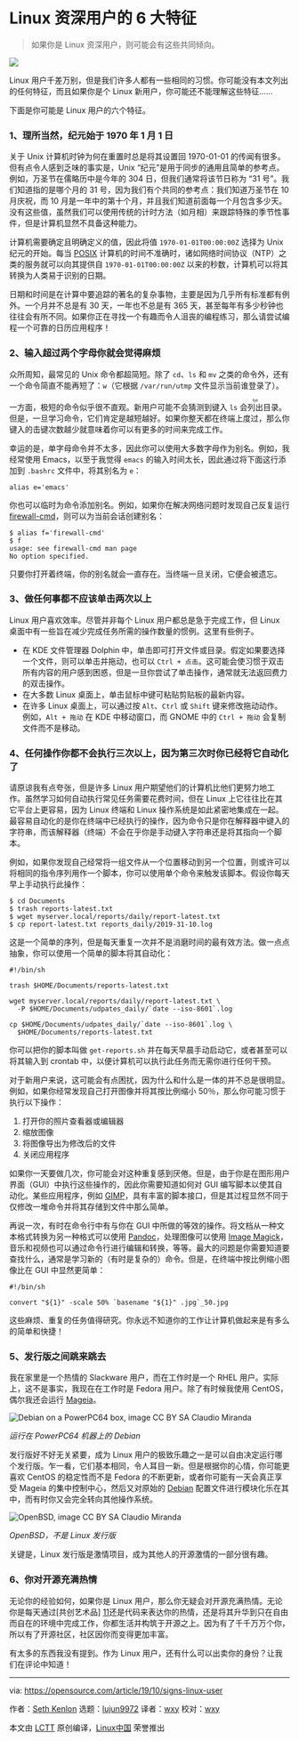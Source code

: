 [#]: collector: (lujun9972)
[#]: translator: (wxy)
[#]: reviewer: (wxy)
[#]: publisher: (wxy)
[#]: url: (https://linux.cn/article-11635-1.html)
[#]: subject: (6 signs you might be a Linux user)
[#]: via: (https://opensource.com/article/19/10/signs-linux-user)
[#]: author: (Seth Kenlon https://opensource.com/users/seth)

Linux 资深用户的 6 大特征
======

> 如果你是 Linux 资深用户，则可能会有这些共同倾向。

![](https://img.linux.net.cn/data/attachment/album/201912/02/093348ek4jcyvj4wahytwq.jpg)

Linux 用户千差万别，但是我们许多人都有一些相同的习惯。你可能没有本文列出的任何特征，而且如果你是个 Linux 新用户，你可能还不能理解这些特征……

下面是你可能是 Linux 用户的六个特征。

### 1、理所当然，纪元始于 1970 年 1 月 1 日

关于 Unix 计算机时钟为何在重置时总是将其设置回 1970-01-01 的传闻有很多。但有点令人感到乏味的事实是，Unix “纪元”是用于同步的通用且简单的参考点。例如，万圣节在儒略历中是今年的 304 日，但我们通常将该节日称为 “31 号”。我们知道指的是哪个月的 31 号，因为我们有个共同的参考点：我们知道万圣节在 10 月庆祝，而 10 月是一年中的第十个月，并且我们知道前面每一个月包含多少天。没有这些值，虽然我们可以使用传统的计时方法（如月相）来跟踪特殊的季节性事件，但是计算机显然不具备这种能力。

计算机需要确定且明确定义的值，因此将值 `1970-01-01T00:00:00Z` 选择为 Unix 纪元的开始。每当 [POSIX][2] 计算机的时间不准确时，诸如网络时间协议（NTP）之类的服务就可以向其提供自 `1970-01-01T00:00:00Z` 以来的秒数，计算机可以将其转换为人类易于识别的日期。

日期和时间是在计算中要追踪的著名的复杂事物，主要是因为几乎所有标准都有例外。一个月并不总是有 30 天，一年也不总是有 365 天，甚至每年有多少秒钟也往往会有所不同。如果你正在寻找一个有趣而令人沮丧的编程练习，那么请尝试编程一个可靠的日历应用程序！

### 2、输入超过两个字母你就会觉得麻烦

众所周知，最常见的 Unix 命令都超简短。除了 `cd`、`ls` 和 `mv` 之类的命令外，还有一个命令简直不能再短了：`w`（它根据 `/var/run/utmp` 文件显示当前谁登录了）。

一方面，极短的命令似乎很不直观。新用户可能不会猜测到键入 `ls` 会<ruby>列出<rt>list</rt></ruby>目录。但是，一旦学习命令，它们肯定是越短越好。如果你整天都在终端上度过，那么你键入的击键次数越少就意味着你可以有更多的时间来完成工作。

幸运的是，单字母命令并不太多，因此你可以使用大多数字母作为别名。例如，我经常使用 Emacs，以至于我觉得 `emacs` 的输入时间太长，因此通过将下面这行添加到 `.bashrc` 文件中，将其别名为 `e`：

```
alias e='emacs'
```

你也可以临时为命令添加别名。例如，如果你在解决网络问题时发现自己反复运行 [firewall-cmd][3]，则可以为当前会话创建别名：

```
$ alias f='firewall-cmd'
$ f
usage: see firewall-cmd man page
No option specified.
```

只要你打开着终端，你的别名就会一直存在。当终端一旦关闭，它便会被遗忘。

### 3、做任何事都不应该单击两次以上

Linux 用户喜欢效率。尽管并非每个 Linux 用户都总是急于完成工作，但 Linux 桌面中有一些旨在减少完成任务所需的操作数量的惯例。这里有些例子。

* 在 KDE 文件管理器 Dolphin 中，单击即可打开文件或目录。假定如果要选择一个文件，则可以单击并拖动，也可以 `Ctrl + 点击`。这可能会使习惯于双击所有内容的用户感到困惑，但是一旦你尝试了单击操作，通常就无法返回费力的双击操作。
* 在大多数 Linux 桌面上，单击鼠标中键可粘贴剪贴板的最新内容。
* 在许多 Linux 桌面上，可以通过按 `Alt`、`Ctrl` 或 `Shift` 键来修改拖动动作。例如，`Alt + 拖动` 在 KDE 中移动窗口，而 GNOME 中的 `Ctrl + 拖动` 会复制文件而不是移动。

### 4、任何操作你都不会执行三次以上，因为第三次时你已经将它自动化了

请原谅我有点夸张，但是许多 Linux 用户期望他们的计算机比他们更努力地工作。虽然学习如何自动执行常见任务需要花费时间，但在 Linux 上它往往比在其它平台上更容易，因为 Linux 终端和 Linux 操作系统是如此紧密地集成在一起。最容易自动化的是你在终端中已经执行的操作，因为命令只是你在解释器中键入的字符串，而该解释器（终端）不会在乎你是手动键入字符串还是将其指向一个脚本。

例如，如果你发现自己经常将一组文件从一个位置移动到另一个位置，则或许可以将相同的指令序列用作一个脚本，你可以使用单个命令来触发该脚本。假设你每天早上手动执行此操作：

```
$ cd Documents
$ trash reports-latest.txt
$ wget myserver.local/reports/daily/report-latest.txt
$ cp report-latest.txt reports_daily/2019-31-10.log
```

这是一个简单的序列，但是每天重复一次并不是消磨时间的最有效方法。做一点点抽象，你可以使用一个简单的脚本将其自动化：

```
#!/bin/sh

trash $HOME/Documents/reports-latest.txt

wget myserver.local/reports/daily/report-latest.txt \
  -P $HOME/Documents/udpates_daily/`date --iso-8601`.log

cp $HOME/Documents/udpates_daily/`date --iso-8601`.log \
  $HOME/Documents/reports-latest.txt
```

你可以把你的脚本叫做 `get-reports.sh` 并在每天早晨手动启动它，或者甚至可以将其输入到 crontab 中，以便计算机可以执行此任务而无需你进行任何干预。

对于新用户来说，这可能会有点困扰，因为什么和什么是一体的并不总是很明显。例如，如果你经常发现自己打开图像并将其按比例缩小 50％，那么你可能习惯于执行以下操作：

1. 打开你的照片查看器或编辑器
2. 缩放图像
3. 将图像导出为修改后的文件
4. 关闭应用程序

如果你一天要做几次，你可能会对这种重复感到厌倦。但是，由于你是在图形用户界面（GUI）中执行这些操作的，因此你需要知道如何对 GUI 编写脚本以使其自动化。某些应用程序，例如 [GIMP][4]，具有丰富的脚本接口，但是其过程显然不同于仅修改一堆命令并将其存储到文件中那么简单。

再说一次，有时在命令行中有与你在 GUI 中所做的等效的操作。将文档从一种文本格式转换为另一种格式可以使用 [Pandoc][5]，处理图像可以使用 [Image Magick][6]，音乐和视频也可以通过命令行进行编辑和转换，等等。最大的问题是你需要知道要查找什么，通常是学习新的（有时是复杂的）命令。但是，在终端中按比例缩小图像比在 GUI 中显然更简单：

```
#!/bin/sh

convert "${1}" -scale 50% `basename "${1}" .jpg`_50.jpg
```

这些麻烦、重复的任务值得研究。你永远不知道你的工作让计算机做起来是有多么的简单和快捷！

### 5、发行版之间跳来跳去

我在家里是一个热情的 Slackware 用户，而在工作时是一个 RHEL 用户。实际上，这不是事实，我现在在工作时是 Fedora 用户。除了有时候我使用 CentOS，偶尔我还会运行 [Mageia][7]。

![Debian on a PowerPC64 box, image CC BY SA Claudio Miranda][8]

*运行在 PowerPC64 机器上的 Debian*

发行版好不好无关紧要，成为 Linux 用户的极致乐趣之一是可以自由决定运行哪个发行版。乍一看，它们基本相同，令人耳目一新。但是根据你的心情，你可能更喜欢 CentOS 的稳定性而不是 Fedora 的不断更新，或者你可能有一天会真正享受 Mageia 的集中控制中心，然后又对原始的 [Debian][9] 配置文件进行模块化乐在其中，而有时你又会完全转向其他操作系统。

![OpenBSD, image CC BY SA Claudio Miranda][10]

*OpenBSD，不是 Linux 发行版*

关键是，Linux 发行版是激情项目，成为其他人的开源激情的一部分很有趣。

### 6、你对开源充满热情

无论你的经验如何，如果你是 Linux 用户，那么你无疑会对开源充满热情。无论你是每天通过[共创艺术品] [11]还是代码来表达你的热情，还是将其升华到只在自由而自在的环境中完成工作，你都生活并构筑于开源之上。因为有了千千万万个你，所以有了开源社区，社区因你而变得更加丰富。

有太多的东西我没有提到。作为 Linux 用户，还有什么可以出卖你的身份？让我们在评论中知道！

--------------------------------------------------------------------------------

via: https://opensource.com/article/19/10/signs-linux-user

作者：[Seth Kenlon][a]
选题：[lujun9972][b]
译者：[wxy](https://github.com/wxy)
校对：[wxy](https://github.com/wxy)

本文由 [LCTT](https://github.com/LCTT/TranslateProject) 原创编译，[Linux中国](https://linux.cn/) 荣誉推出

[a]: https://opensource.com/users/seth
[b]: https://github.com/lujun9972
[1]: https://opensource.com/sites/default/files/styles/image-full-size/public/lead-images/tux_linux_penguin_code_binary.jpg?itok=TxGxW0KY (Tux with binary code background)
[2]: https://opensource.com/article/19/7/what-posix-richard-stallman-explains
[3]: https://opensource.com/article/19/7/make-linux-stronger-firewalls
[4]: https://www.gimp.org/
[5]: https://opensource.com/article/19/5/convert-markdown-to-word-pandoc
[6]: https://opensource.com/article/17/8/imagemagick
[7]: http://mageia.org
[8]: https://opensource.com/sites/default/files/uploads/debian.png (Debian on a PowerPC64 box)
[9]: http://debian.org
[10]: https://opensource.com/sites/default/files/uploads/openbsd.jpg (OpenBSD)
[11]: http://freesvg.org
